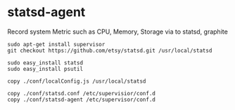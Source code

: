 statsd-agent
============
Record system Metric such as CPU, Memory, Storage via to statsd, graphite

```
sudo apt-get install supervisor
git checkout https://github.com/etsy/statsd.git /usr/local/statsd

sudo easy_install statsd
sudo easy_install psutil

copy ./conf/localConfig.js /usr/local/statsd

copy ./conf/statsd.conf /etc/supervisior/conf.d
copy ./conf/statsd-agent /etc/supervisor/conf.d
```
